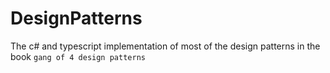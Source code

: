 # DesignPatterns

The c# and typescript implementation of most of the design patterns in the book `gang of 4 design patterns`
